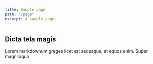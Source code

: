 ```yaml
---
title: Sample page
path: "/page"
excerpt: A sample page.
---
```


## Dicta tela magis

Lorem markdownum greges licet est sedesque, et equos enim. Super magniloquo
